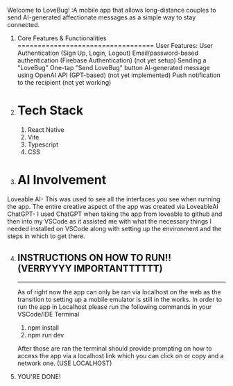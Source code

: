 Welcome to LoveBug! :A mobile app that allows long-distance couples to send AI-generated affectionate messages as a simple way to stay connected.

1. Core Features & Functionalities
==================================
User Features:
User Authentication (Sign Up, Login, Logout)
Email/password-based authentication (Firebase Authentication) (not yet setup)
Sending a "LoveBug"
One-tap "Send LoveBug" button
AI-generated message using OpenAI API (GPT-based) (not yet implemented)
Push notification to the recipient (not yet working)

2. Tech Stack
   ============================================
   1. React Native
   2. Vite
   3. Typescript
   4. CSS
      
3. AI Involvement
   ================================
  Loveable AI- This was used to see all the interfaces you see when running the app. The entire creative aspect of the app was created via LoveableAI
  ChatGPT- I used ChatGPT when taking the app from loveable to github and then into my VSCode as it assisted me with what the necessary things I needed installed on VSCode along with setting up the environment and the steps in which to get there.


4. INSTRUCTIONS ON HOW TO RUN!! (VERRYYYY IMPORTANTTTTTT)
   -------------------------------------------------------
   -------------------------------------------------------
   As of right now the app can only be ran via localhost on the web as the transition to setting up a mobile emulator is still in the works. In order to run the app in Localhost please run the following commands in your VSCode/IDE Terminal

   1. npm install
   2. npm run dev

   After those are ran the terminal should provide prompting on how to access the app via a localhost link which you can click on or copy and a network one. (USE LOCALHOST)
   
5. YOU'RE DONE! 
